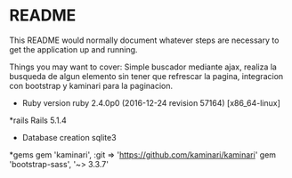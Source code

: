 # README

This README would normally document whatever steps are necessary to get the
application up and running.

Things you may want to cover:
Simple buscador mediante ajax, realiza la busqueda de algun elemento sin tener que refrescar la pagina, integracion con bootstrap y kaminari para la paginacion.
* Ruby version
  ruby 2.4.0p0 (2016-12-24 revision 57164) [x86_64-linux]

*rails
  Rails 5.1.4

* Database creation
    sqlite3

*gems
  gem 'kaminari', :git => 'https://github.com/kaminari/kaminari'
  gem 'bootstrap-sass', '~> 3.3.7'
  
 
